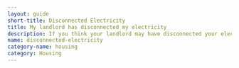 ```yaml
---
layout: guide
short-title: Disconnected Electricity
title: My landlord has disconnected my electricity
description: If you think your landlord may have disconnected your electricity as a way to try to force you out of your home, here's what you can do
name: disconnected-electricity
category-name: housing
category: Housing
---
```

